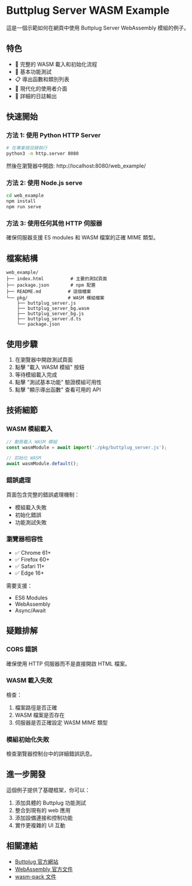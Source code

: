 # Buttplug Server WASM Example

這是一個示範如何在網頁中使用 Buttplug Server WebAssembly 模組的例子。

## 特色

- 🚀 完整的 WASM 載入和初始化流程
- 🧪 基本功能測試
- 📋 導出函數和類別列表
- 🎨 現代化的使用者介面
- 📝 詳細的日誌輸出

## 快速開始

### 方法 1: 使用 Python HTTP Server

```bash
# 在專案根目錄執行
python3 -m http.server 8080
```

然後在瀏覽器中開啟: http://localhost:8080/web_example/

### 方法 2: 使用 Node.js serve

```bash
cd web_example
npm install
npm run serve
```

### 方法 3: 使用任何其他 HTTP 伺服器

確保伺服器支援 ES modules 和 WASM 檔案的正確 MIME 類型。

## 檔案結構

```
web_example/
├── index.html          # 主要的測試頁面
├── package.json        # npm 配置
├── README.md          # 這個檔案
└── pkg/               # WASM 模組檔案
    ├── buttplug_server.js
    ├── buttplug_server_bg.wasm
    ├── buttplug_server_bg.js
    ├── buttplug_server.d.ts
    └── package.json
```

## 使用步驟

1. 在瀏覽器中開啟測試頁面
2. 點擊 "載入 WASM 模組" 按鈕
3. 等待模組載入完成
4. 點擊 "測試基本功能" 驗證模組可用性
5. 點擊 "顯示導出函數" 查看可用的 API

## 技術細節

### WASM 模組載入

```javascript
// 動態載入 WASM 模組
const wasmModule = await import('./pkg/buttplug_server.js');

// 初始化 WASM
await wasmModule.default();
```

### 錯誤處理

頁面包含完整的錯誤處理機制：
- 模組載入失敗
- 初始化錯誤
- 功能測試失敗

### 瀏覽器相容性

- ✅ Chrome 61+
- ✅ Firefox 60+
- ✅ Safari 11+
- ✅ Edge 16+

需要支援：
- ES6 Modules
- WebAssembly
- Async/Await

## 疑難排解

### CORS 錯誤
確保使用 HTTP 伺服器而不是直接開啟 HTML 檔案。

### WASM 載入失敗
檢查：
1. 檔案路徑是否正確
2. WASM 檔案是否存在
3. 伺服器是否正確設定 WASM MIME 類型

### 模組初始化失敗
檢查瀏覽器控制台中的詳細錯誤訊息。

## 進一步開發

這個例子提供了基礎框架，你可以：

1. 添加具體的 Buttplug 功能測試
2. 整合到現有的 web 應用
3. 添加設備連接和控制功能
4. 實作更複雜的 UI 互動

## 相關連結

- [Buttplug 官方網站](https://buttplug.io)
- [WebAssembly 官方文件](https://webassembly.org)
- [wasm-pack 文件](https://rustwasm.github.io/wasm-pack/)